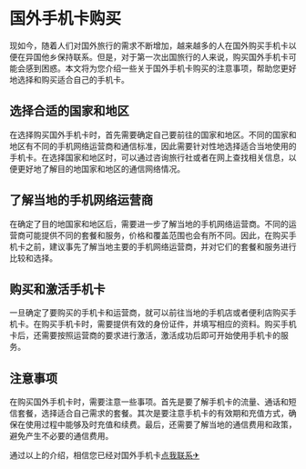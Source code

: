 # 国外手机卡购买

现如今，随着人们对国外旅行的需求不断增加，越来越多的人在国外购买手机卡以便在异国他乡保持联系。但是，对于第一次出国旅行的人来说，购买国外手机卡可能会感到困惑。本文将为您介绍一些关于国外手机卡购买的注意事项，帮助您更好地选择和购买适合自己的手机卡。

## 选择合适的国家和地区

在选择购买国外手机卡时，首先需要确定自己要前往的国家和地区。不同的国家和地区有不同的手机网络运营商和通信标准，因此需要针对性地选择适合当地使用的手机卡。在选择国家和地区时，可以通过咨询旅行社或者在网上查找相关信息，以便更好地了解目的地国家和地区的通信网络情况。

## 了解当地的手机网络运营商

在确定了目的地国家和地区后，需要进一步了解当地的手机网络运营商。不同的运营商可能提供不同的套餐和服务，价格和覆盖范围也会有所不同。因此，在购买手机卡之前，建议事先了解当地主要的手机网络运营商，并对它们的套餐和服务进行比较和选择。

## 购买和激活手机卡

一旦确定了要购买的手机卡和运营商，就可以前往当地的手机店或者便利店购买手机卡。在购买手机卡时，需要提供有效的身份证件，并填写相应的资料。购买手机卡后，还需要按照运营商的要求进行激活，激活成功后即可开始使用手机卡的服务。

## 注意事项

在购买国外手机卡时，需要注意一些事项。首先是要了解手机卡的流量、通话和短信套餐，选择适合自己需求的套餐。其次是要注意手机卡的有效期和充值方式，确保在使用过程中能够及时充值和续费。最后，还需要了解当地的通信费用和政策，避免产生不必要的通信费用。

通过以上的介绍，相信您已经对国外手机卡[点我联系✈](https://www.k02.cc)